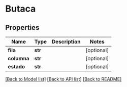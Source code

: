 # Butaca

## Properties
Name | Type | Description | Notes
------------ | ------------- | ------------- | -------------
**fila** | **str** |  | [optional] 
**columna** | **str** |  | [optional] 
**estado** | **str** |  | [optional] 

[[Back to Model list]](../README.md#documentation-for-models) [[Back to API list]](../README.md#documentation-for-api-endpoints) [[Back to README]](../README.md)


